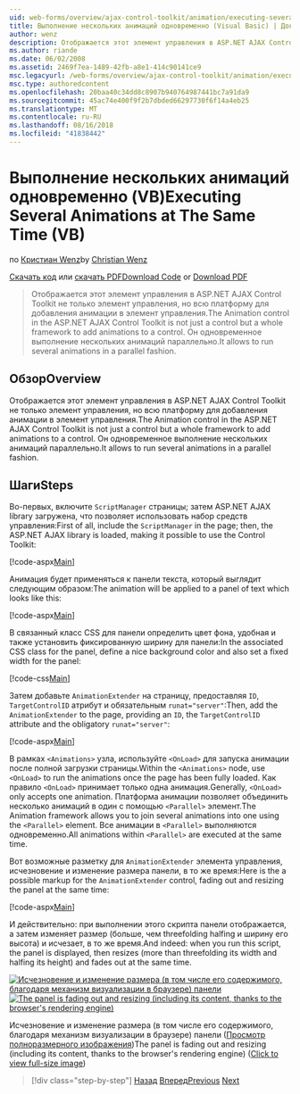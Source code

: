 ```yaml
---
uid: web-forms/overview/ajax-control-toolkit/animation/executing-several-animations-at-the-same-time-vb
title: Выполнение нескольких анимаций одновременно (Visual Basic) | Документация Майкрософт
author: wenz
description: Отображается этот элемент управления в ASP.NET AJAX Control Toolkit не только элемент управления, но всю платформу для добавления анимации в элемент управления. Он позволяет выполнять severa...
ms.author: riande
ms.date: 06/02/2008
ms.assetid: 2469f7ea-1489-42fb-a8e1-414c90141ce9
msc.legacyurl: /web-forms/overview/ajax-control-toolkit/animation/executing-several-animations-at-the-same-time-vb
msc.type: authoredcontent
ms.openlocfilehash: 20baa40c34dd8c8907b940764987441bc7a91da9
ms.sourcegitcommit: 45ac74e400f9f2b7dbded66297730f6f14a4eb25
ms.translationtype: MT
ms.contentlocale: ru-RU
ms.lasthandoff: 08/16/2018
ms.locfileid: "41838442"
---
```

<a name="executing-several-animations-at-the-same-time-vb"></a><span data-ttu-id="9ef81-104">Выполнение нескольких анимаций одновременно (VB)</span><span class="sxs-lookup"><span data-stu-id="9ef81-104">Executing Several Animations at The Same Time (VB)</span></span>
====================
<span data-ttu-id="9ef81-105">по [Кристиан Wenz](https://github.com/wenz)</span><span class="sxs-lookup"><span data-stu-id="9ef81-105">by [Christian Wenz](https://github.com/wenz)</span></span>

<span data-ttu-id="9ef81-106">[Скачать код](http://download.microsoft.com/download/f/9/a/f9a26acd-8df4-4484-8a18-199e4598f411/Animation2.vb.zip) или [скачать PDF](http://download.microsoft.com/download/6/7/1/6718d452-ff89-4d3f-a90e-c74ec2d636a3/animation2VB.pdf)</span><span class="sxs-lookup"><span data-stu-id="9ef81-106">[Download Code](http://download.microsoft.com/download/f/9/a/f9a26acd-8df4-4484-8a18-199e4598f411/Animation2.vb.zip) or [Download PDF](http://download.microsoft.com/download/6/7/1/6718d452-ff89-4d3f-a90e-c74ec2d636a3/animation2VB.pdf)</span></span>

> <span data-ttu-id="9ef81-107">Отображается этот элемент управления в ASP.NET AJAX Control Toolkit не только элемент управления, но всю платформу для добавления анимации в элемент управления.</span><span class="sxs-lookup"><span data-stu-id="9ef81-107">The Animation control in the ASP.NET AJAX Control Toolkit is not just a control but a whole framework to add animations to a control.</span></span> <span data-ttu-id="9ef81-108">Он одновременное выполнение нескольких анимаций параллельно.</span><span class="sxs-lookup"><span data-stu-id="9ef81-108">It allows to run several animations in a parallel fashion.</span></span>


## <a name="overview"></a><span data-ttu-id="9ef81-109">Обзор</span><span class="sxs-lookup"><span data-stu-id="9ef81-109">Overview</span></span>

<span data-ttu-id="9ef81-110">Отображается этот элемент управления в ASP.NET AJAX Control Toolkit не только элемент управления, но всю платформу для добавления анимации в элемент управления.</span><span class="sxs-lookup"><span data-stu-id="9ef81-110">The Animation control in the ASP.NET AJAX Control Toolkit is not just a control but a whole framework to add animations to a control.</span></span> <span data-ttu-id="9ef81-111">Он одновременное выполнение нескольких анимаций параллельно.</span><span class="sxs-lookup"><span data-stu-id="9ef81-111">It allows to run several animations in a parallel fashion.</span></span>

## <a name="steps"></a><span data-ttu-id="9ef81-112">Шаги</span><span class="sxs-lookup"><span data-stu-id="9ef81-112">Steps</span></span>

<span data-ttu-id="9ef81-113">Во-первых, включите `ScriptManager` страницы; затем ASP.NET AJAX library загружена, что позволяет использовать набор средств управления:</span><span class="sxs-lookup"><span data-stu-id="9ef81-113">First of all, include the `ScriptManager` in the page; then, the ASP.NET AJAX library is loaded, making it possible to use the Control Toolkit:</span></span>

[!code-aspx[Main](executing-several-animations-at-the-same-time-vb/samples/sample1.aspx)]

<span data-ttu-id="9ef81-114">Анимация будет применяться к панели текста, который выглядит следующим образом:</span><span class="sxs-lookup"><span data-stu-id="9ef81-114">The animation will be applied to a panel of text which looks like this:</span></span>

[!code-aspx[Main](executing-several-animations-at-the-same-time-vb/samples/sample2.aspx)]

<span data-ttu-id="9ef81-115">В связанный класс CSS для панели определить цвет фона, удобная и также установить фиксированную ширину для панели:</span><span class="sxs-lookup"><span data-stu-id="9ef81-115">In the associated CSS class for the panel, define a nice background color and also set a fixed width for the panel:</span></span>

[!code-css[Main](executing-several-animations-at-the-same-time-vb/samples/sample3.css)]

<span data-ttu-id="9ef81-116">Затем добавьте `AnimationExtender` на страницу, предоставляя `ID`, `TargetControlID` атрибут и обязательным `runat="server"`:</span><span class="sxs-lookup"><span data-stu-id="9ef81-116">Then, add the `AnimationExtender` to the page, providing an `ID`, the `TargetControlID` attribute and the obligatory `runat="server"`:</span></span>

[!code-aspx[Main](executing-several-animations-at-the-same-time-vb/samples/sample4.aspx)]

<span data-ttu-id="9ef81-117">В рамках `<Animations>` узла, используйте `<OnLoad>` для запуска анимации после полной загрузки страницы.</span><span class="sxs-lookup"><span data-stu-id="9ef81-117">Within the `<Animations>` node, use `<OnLoad>` to run the animations once the page has been fully loaded.</span></span> <span data-ttu-id="9ef81-118">Как правило `<OnLoad>` принимает только одна анимация.</span><span class="sxs-lookup"><span data-stu-id="9ef81-118">Generally, `<OnLoad>` only accepts one animation.</span></span> <span data-ttu-id="9ef81-119">Платформа анимации позволяет объединить несколько анимаций в один с помощью `<Parallel>` элемент.</span><span class="sxs-lookup"><span data-stu-id="9ef81-119">The Animation framework allows you to join several animations into one using the `<Parallel>` element.</span></span> <span data-ttu-id="9ef81-120">Все анимации в `<Parallel>` выполняются одновременно.</span><span class="sxs-lookup"><span data-stu-id="9ef81-120">All animations within `<Parallel>` are executed at the same time.</span></span>

<span data-ttu-id="9ef81-121">Вот возможные разметку для `AnimationExtender` элемента управления, исчезновение и изменение размера панели, в то же время:</span><span class="sxs-lookup"><span data-stu-id="9ef81-121">Here is the a possible markup for the `AnimationExtender` control, fading out and resizing the panel at the same time:</span></span>

[!code-aspx[Main](executing-several-animations-at-the-same-time-vb/samples/sample5.aspx)]

<span data-ttu-id="9ef81-122">И действительно: при выполнении этого скрипта панели отображается, а затем изменяет размер (больше, чем threefolding halfing и ширину его высота) и исчезает, в то же время.</span><span class="sxs-lookup"><span data-stu-id="9ef81-122">And indeed: when you run this script, the panel is displayed, then resizes (more than threefolding its width and halfing its height) and fades out at the same time.</span></span>


<span data-ttu-id="9ef81-123">[![Исчезновение и изменение размера (в том числе его содержимого, благодаря механизм визуализации в браузере) панели](executing-several-animations-at-the-same-time-vb/_static/image2.png)](executing-several-animations-at-the-same-time-vb/_static/image1.png)</span><span class="sxs-lookup"><span data-stu-id="9ef81-123">[![The panel is fading out and resizing (including its content, thanks to the browser's rendering engine)](executing-several-animations-at-the-same-time-vb/_static/image2.png)](executing-several-animations-at-the-same-time-vb/_static/image1.png)</span></span>

<span data-ttu-id="9ef81-124">Исчезновение и изменение размера (в том числе его содержимого, благодаря механизм визуализации в браузере) панели ([Просмотр полноразмерного изображения](executing-several-animations-at-the-same-time-vb/_static/image3.png))</span><span class="sxs-lookup"><span data-stu-id="9ef81-124">The panel is fading out and resizing (including its content, thanks to the browser's rendering engine) ([Click to view full-size image](executing-several-animations-at-the-same-time-vb/_static/image3.png))</span></span>

> [!div class="step-by-step"]
> <span data-ttu-id="9ef81-125">[Назад](adding-animation-to-a-control-vb.md)
> [Вперед](executing-several-animations-after-each-other-vb.md)</span><span class="sxs-lookup"><span data-stu-id="9ef81-125">[Previous](adding-animation-to-a-control-vb.md)
[Next](executing-several-animations-after-each-other-vb.md)</span></span>
